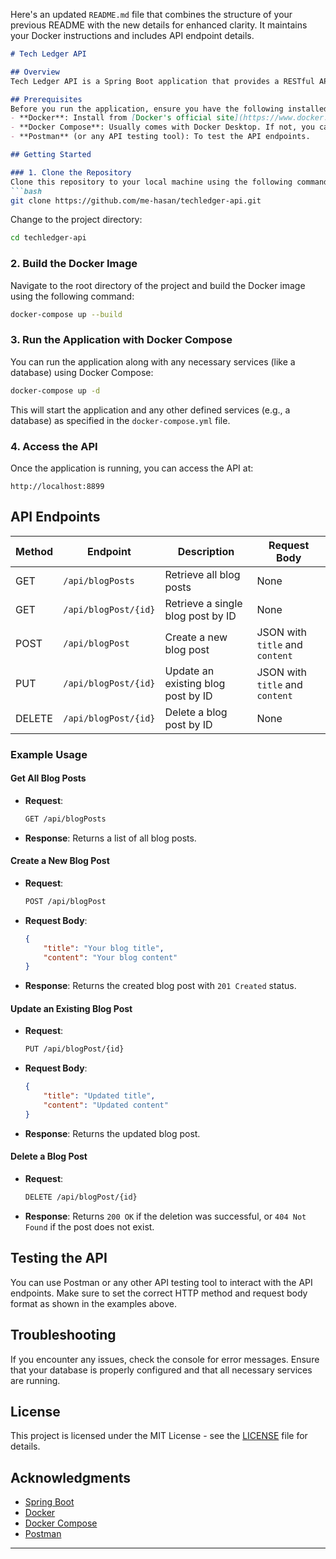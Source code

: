 Here's an updated `README.md` file that combines the structure of your previous README with the new details for enhanced clarity. It maintains your Docker instructions and includes API endpoint details.

```markdown
# Tech Ledger API

## Overview
Tech Ledger API is a Spring Boot application that provides a RESTful API for managing blog posts. This application allows users to create, read, update, and delete blog entries.

## Prerequisites
Before you run the application, ensure you have the following installed on your system:
- **Docker**: Install from [Docker's official site](https://www.docker.com/get-started).
- **Docker Compose**: Usually comes with Docker Desktop. If not, you can find instructions [here](https://docs.docker.com/compose/install/).
- **Postman** (or any API testing tool): To test the API endpoints.

## Getting Started

### 1. Clone the Repository
Clone this repository to your local machine using the following command:
```bash
git clone https://github.com/me-hasan/techledger-api.git
```
Change to the project directory:
```bash
cd techledger-api
```

### 2. Build the Docker Image
Navigate to the root directory of the project and build the Docker image using the following command:
```bash
docker-compose up --build
```

### 3. Run the Application with Docker Compose
You can run the application along with any necessary services (like a database) using Docker Compose:
```bash
docker-compose up -d
```
This will start the application and any other defined services (e.g., a database) as specified in the `docker-compose.yml` file.

### 4. Access the API
Once the application is running, you can access the API at:
```
http://localhost:8899
```

## API Endpoints

| Method | Endpoint         | Description                        | Request Body                          |
| ------ |------------------| ---------------------------------- | ------------------------------------- |
| GET    | `/api/blogPosts` | Retrieve all blog posts            | None                                  |
| GET    | `/api/blogPost/{id}` | Retrieve a single blog post by ID  | None                                  |
| POST   | `/api/blogPost`      | Create a new blog post             | JSON with `title` and `content`       |
| PUT    | `/api/blogPost/{id}` | Update an existing blog post by ID | JSON with `title` and `content`       |
| DELETE | `/api/blogPost/{id}` | Delete a blog post by ID           | None                                  |

### Example Usage

#### Get All Blog Posts
- **Request**:
  ```bash
  GET /api/blogPosts
  ```
- **Response**:
  Returns a list of all blog posts.

#### Create a New Blog Post
- **Request**:
  ```bash
  POST /api/blogPost
  ```
- **Request Body**:
  ```json
  {
      "title": "Your blog title",
      "content": "Your blog content"
  }
  ```
- **Response**:
  Returns the created blog post with `201 Created` status.

#### Update an Existing Blog Post
- **Request**:
  ```bash
  PUT /api/blogPost/{id}
  ```
- **Request Body**:
  ```json
  {
      "title": "Updated title",
      "content": "Updated content"
  }
  ```
- **Response**:
  Returns the updated blog post.

#### Delete a Blog Post
- **Request**:
  ```bash
  DELETE /api/blogPost/{id}
  ```
- **Response**:
  Returns `200 OK` if the deletion was successful, or `404 Not Found` if the post does not exist.

## Testing the API
You can use Postman or any other API testing tool to interact with the API endpoints. Make sure to set the correct HTTP method and request body format as shown in the examples above.

## Troubleshooting
If you encounter any issues, check the console for error messages. Ensure that your database is properly configured and that all necessary services are running.

## License
This project is licensed under the MIT License - see the [LICENSE](LICENSE) file for details.

## Acknowledgments
- [Spring Boot](https://spring.io/projects/spring-boot)
- [Docker](https://www.docker.com/)
- [Docker Compose](https://docs.docker.com/compose/)
- [Postman](https://www.postman.com/)

---

